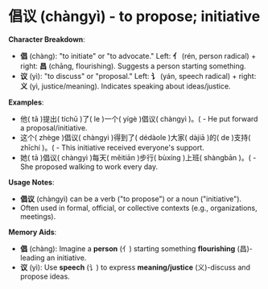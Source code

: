 # **倡议 (chàngyì) - to propose; initiative**

**Character Breakdown**:  
- **倡** (chàng): "to initiate" or "to advocate." Left: **亻** (rén, person radical) + right: **昌** (chāng, flourishing). Suggests a person starting something.  
- **议** (yì): "to discuss" or "proposal." Left: **讠** (yán, speech radical) + right: **义** (yì, justice/meaning). Indicates speaking about ideas/justice.

**Examples**:  
- 他( tā )提出( tíchū )了( le )一个( yígè )倡议( chàngyì )。( - He put forward a proposal/initiative.  
- 这个( zhège )倡议( chàngyì )得到了( dédàole )大家( dàjiā )的( de )支持( zhīchí )。( - This initiative received everyone's support.  
- 她( tā )倡议( chàngyì )每天( měitiān )步行( bùxíng )上班( shàngbān )。( - She proposed walking to work every day.

**Usage Notes**:  
- **倡议** (chàngyì) can be a verb ("to propose") or a noun ("initiative").  
- Often used in formal, official, or collective contexts (e.g., organizations, meetings).

**Memory Aids**:  
- **倡** (chàng): Imagine a **person** (亻) starting something **flourishing** (昌)-leading an initiative.  
- **议** (yì): Use **speech** (讠) to express **meaning/justice** (义)-discuss and propose ideas.